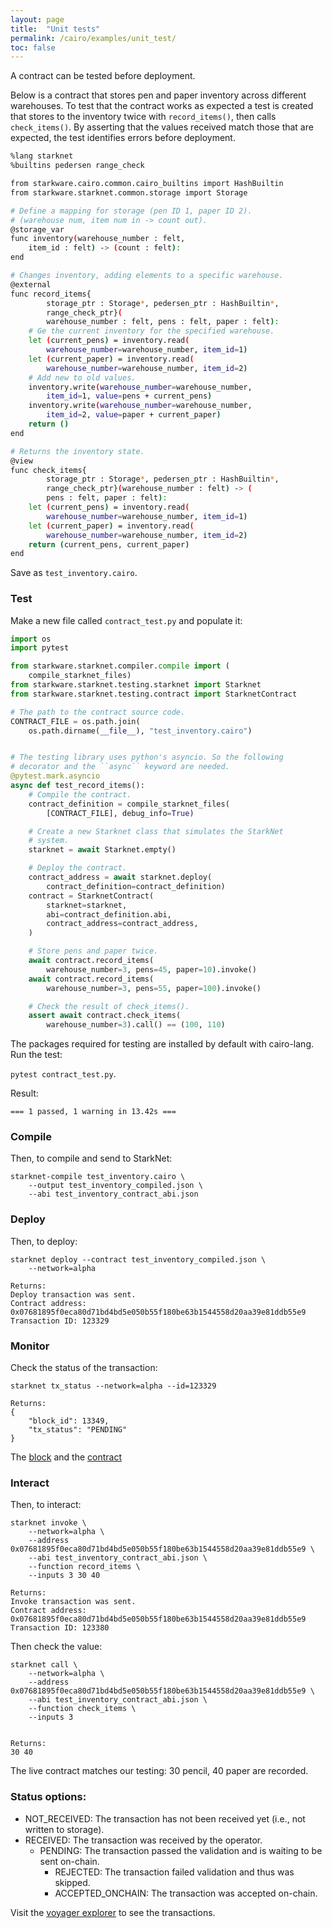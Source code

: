 ```yaml
---
layout: page
title:  "Unit tests"
permalink: /cairo/examples/unit_test/
toc: false
---
```


A contract can be tested before deployment.

Below is a contract that stores pen and paper inventory across
different warehouses. To test that the contract works as expected
a test is created that stores to the inventory twice with `record_items()`,
then calls `check_items()`. By asserting that the values received match those
that are expected, the test identifies errors before deployment.

```sh
%lang starknet
%builtins pedersen range_check

from starkware.cairo.common.cairo_builtins import HashBuiltin
from starkware.starknet.common.storage import Storage

# Define a mapping for storage (pen ID 1, paper ID 2).
# (warehouse num, item num in -> count out).
@storage_var
func inventory(warehouse_number : felt,
    item_id : felt) -> (count : felt):
end

# Changes inventory, adding elements to a specific warehouse.
@external
func record_items{
        storage_ptr : Storage*, pedersen_ptr : HashBuiltin*,
        range_check_ptr}(
        warehouse_number : felt, pens : felt, paper : felt):
    # Ge the current inventory for the specified warehouse.
    let (current_pens) = inventory.read(
        warehouse_number=warehouse_number, item_id=1)
    let (current_paper) = inventory.read(
        warehouse_number=warehouse_number, item_id=2)
    # Add new to old values.
    inventory.write(warehouse_number=warehouse_number,
        item_id=1, value=pens + current_pens)
    inventory.write(warehouse_number=warehouse_number,
        item_id=2, value=paper + current_paper)
    return ()
end

# Returns the inventory state.
@view
func check_items{
        storage_ptr : Storage*, pedersen_ptr : HashBuiltin*,
        range_check_ptr}(warehouse_number : felt) -> (
        pens : felt, paper : felt):
    let (current_pens) = inventory.read(
        warehouse_number=warehouse_number, item_id=1)
    let (current_paper) = inventory.read(
        warehouse_number=warehouse_number, item_id=2)
    return (current_pens, current_paper)
end


```
Save as `test_inventory.cairo`.

### Test

Make a new file called `contract_test.py` and populate it:

```py
import os
import pytest

from starkware.starknet.compiler.compile import (
    compile_starknet_files)
from starkware.starknet.testing.starknet import Starknet
from starkware.starknet.testing.contract import StarknetContract

# The path to the contract source code.
CONTRACT_FILE = os.path.join(
    os.path.dirname(__file__), "test_inventory.cairo")


# The testing library uses python's asyncio. So the following
# decorator and the ``async`` keyword are needed.
@pytest.mark.asyncio
async def test_record_items():
    # Compile the contract.
    contract_definition = compile_starknet_files(
        [CONTRACT_FILE], debug_info=True)

    # Create a new Starknet class that simulates the StarkNet
    # system.
    starknet = await Starknet.empty()

    # Deploy the contract.
    contract_address = await starknet.deploy(
        contract_definition=contract_definition)
    contract = StarknetContract(
        starknet=starknet,
        abi=contract_definition.abi,
        contract_address=contract_address,
    )

    # Store pens and paper twice.
    await contract.record_items(
        warehouse_number=3, pens=45, paper=10).invoke()
    await contract.record_items(
        warehouse_number=3, pens=55, paper=100).invoke()

    # Check the result of check_items().
    assert await contract.check_items(
        warehouse_number=3).call() == (100, 110)
```

The packages required for testing are installed by default with cairo-lang.
Run the test:

`pytest contract_test.py`.

Result:
```
=== 1 passed, 1 warning in 13.42s ===
```

### Compile

Then, to compile and send to StarkNet:
```
starknet-compile test_inventory.cairo \
    --output test_inventory_compiled.json \
    --abi test_inventory_contract_abi.json
```
### Deploy

Then, to deploy:
```
starknet deploy --contract test_inventory_compiled.json \
    --network=alpha

Returns:
Deploy transaction was sent.
Contract address: 0x07681895f0eca80d71bd4bd5e050b55f180be63b1544558d20aa39e81ddb55e9
Transaction ID: 123329
```

### Monitor

Check the status of the transaction:

```
starknet tx_status --network=alpha --id=123329

Returns:
{
    "block_id": 13349,
    "tx_status": "PENDING"
}
```
The [block](https://voyager.online/block/13349) and the
[contract](https://voyager.online/contract/0x07681895f0eca80d71bd4bd5e050b55f180be63b1544558d20aa39e81ddb55e9)

### Interact

Then, to interact:

```
starknet invoke \
    --network=alpha \
    --address 0x07681895f0eca80d71bd4bd5e050b55f180be63b1544558d20aa39e81ddb55e9 \
    --abi test_inventory_contract_abi.json \
    --function record_items \
    --inputs 3 30 40

Returns:
Invoke transaction was sent.
Contract address: 0x07681895f0eca80d71bd4bd5e050b55f180be63b1544558d20aa39e81ddb55e9
Transaction ID: 123380
```

Then check the value:
```
starknet call \
    --network=alpha \
    --address 0x07681895f0eca80d71bd4bd5e050b55f180be63b1544558d20aa39e81ddb55e9 \
    --abi test_inventory_contract_abi.json \
    --function check_items \
    --inputs 3


Returns:
30 40
```

The live contract matches our testing: 30 pencil, 40 paper are recorded.

### Status options:

- NOT_RECEIVED: The transaction has not been received yet (i.e., not written to storage).
- RECEIVED: The transaction was received by the operator.
    - PENDING: The transaction passed the validation and is waiting to be sent on-chain.
        - REJECTED: The transaction failed validation and thus was skipped.
        - ACCEPTED_ONCHAIN: The transaction was accepted on-chain.


Visit the [voyager explorer](https://voyager.online/) to see the transactions.
